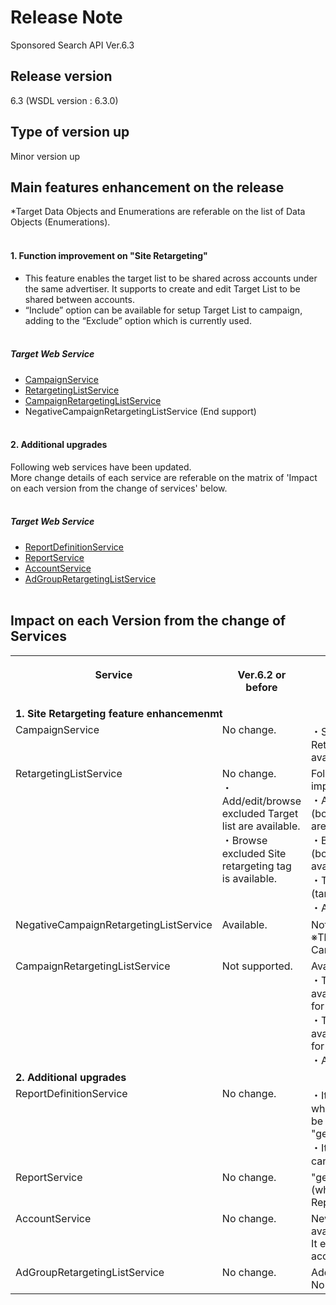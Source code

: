 # Release Note
Sponsored Search API Ver.6.3<br>

## Release version
6.3 (WSDL version : 6.3.0)

## Type of version up
Minor version up  

## Main features enhancement on the release
*Target Data Objects and Enumerations are referable on the list of Data Objects (Enumerations).
<br><br>

#### 1. Function improvement on "Site Retargeting"
 * This feature enables the target list to be shared across accounts under the same advertiser. It supports to create and edit Target List to be shared between accounts. 
 * “Include” option can be available for setup Target List to campaign, adding to the “Exclude” option which is currently used.<br><br>

##### Target Web Service 
 * [CampaignService](/docs/ja/api_reference/services/CampaignService.md)
 * [RetargetingListService](/docs/ja/api_reference/services/RetargetingListService.md)
 * [CampaignRetargetingListService](/docs/ja/api_reference/services/CampaignRetargetingListService.md)
 * NegativeCampaignRetargetingListService (End support)
<br><br>

#### 2.	Additional upgrades
Following web services have been updated.<br>
More change details of each service are referable on the matrix of 'Impact on each version from the change of services' below.
<br>
<br>

##### Target Web Service
 * [ReportDefinitionService](/docs/ja/api_reference/services/ReportDefinitionService.md)
 * [ReportService](/docs/ja/api_reference/services/ReportService.md)
 * [AccountService](/docs/ja/api_reference/services/AccountService.md)
 * [AdGroupRetargetingListService](/docs/ja/api_reference/services/AdGroupRetargetingListService.md)
<br><br>


## Impact on each Version from the change of Services
<table class="standard">
 <tbody>
<tr>
<th valign="top">
  <p>Service</p>
</th>
<th valign="top">
  <p>Ver.6.2 or before</p>
</th>
<th valign="top">
  <p>Ver.6.3</p>
</th>
</tr>
<tr>
  <td colspan="3"><b>1. Site Retargeting feature enhancemenmt</b></td>
</tr>
<tr>
 <td valign="top">CampaignService</td>
 <td valign="top">No change.</td>
 <td valign="top">
 ・Set/browse Target user of Site Retargeting (targetAll) are available.
 </td>
</tr>
<tr>
 <td valign="top">RetargetingListService</td>
 <td valign="top">No change.<br>
 ・Add/edit/browse excluded Target list are available.<br>
 ・Browse excluded Site retargeting tag is available.<br>
 </td>
 <td valign="top">Following Site retargeting feature improvement.<br>
 ・Add/edit/browse Target list (both excluded and shared list) are available.<br>
 ・Browse Site retargeting tag (both excluded and shared list) is available.<br>
 ・Target list ID for tracking (targetListTrackId) is available.<br>
 ・Added error codes.
 </td>
</tr>
<tr>
 <td valign="top">NegativeCampaignRetargetingListService</td>
 <td valign="top">Available.</td>
 <td valign="top">Not supported.<br>※The function is replaced with CampaignRetargetingListService.</td>
</tr>
<tr>
 <td valign="top">CampaignRetargetingListService</td>
 <td valign="top">Not supported.</td>
 <td valign="top">Available (New service).<br>
 ・The "Include" option is available when setting Target list for campaigns.<br>
 ・The "Exclude" option is available when setting Target List for campaigns.<br>
 ・Added error codes.
 </td>
</tr>
<tr>
  <td colspan="3"><b>2.	Additional upgrades</b></td>
</tr>
<tr>
 <td valign="top">ReportDefinitionService</td>
 <td valign="top">No change.</td>
 <td valign="top">・It browses the information which can be specified or cannot be specified on "getReportFields".<br>
 ・It browses report fields which cannot be specified together.
 </td>
</tr>
<tr>
 <td valign="top">ReportService</td>
 <td valign="top">No change.</td>
 <td valign="top">"get" can browse "reportName" (which can be specified by ReportDefintionService/add).</td>
</tr>
<tr>
 <td valign="top">AccountService</td>
 <td valign="top">No change.</td>
 <td valign="top">New option "CANCELED" is available on AccountStatus.<br>It enables to browse cancelled account.</td>
</tr>
<tr>
 <td valign="top">AdGroupRetargetingListService</td>
 <td valign="top">No change.</td>
 <td valign="top">Added error codes.<br>No specification change.</td>
</tr>
</table>

